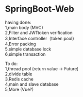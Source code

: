 # SpringBoot-Web

having done:  
1,main body (MVC)  
2,Filter and JWTtoken verification  
3,Interface controller（token pool）  
4,Error packing  
5,simple database lock  
6,simple transaction  

To do:  
1,thread pool (return value -> Future)  
2,divide table  
3,Redis cache  
4,main and slave database  
5,More (Vue?)  
